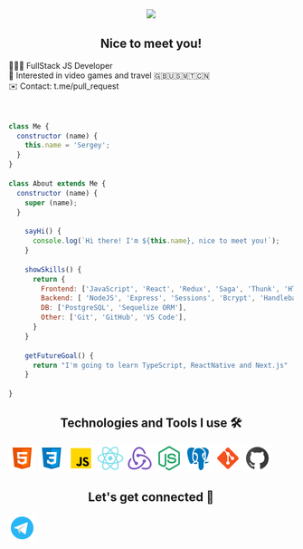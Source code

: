 <div align=center><img width='100' src='https://raw.githubusercontent.com/raghavk16/raghavk16/master/octo.gif'></img></div>

<h2 align=center>Nice to meet you!</h2>

<div>
👨🏻‍💻 FullStack JS Developer<br>
🚀 Interested in video games and travel 🇬🇧🇺🇸🇲🇹🇨🇳<br>
✉️ Contact: t.me/pull_request
</div>
<br>

```javaScript

class Me {
  constructor (name) {
    this.name = 'Sergey';
  }
}

class About extends Me {
  constructor (name) {
    super (name);
  }
    
    sayHi() {
      console.log(`Hi there! I'm ${this.name}, nice to meet you!`);
    }

    showSkills() {
      return {
        Frontend: ['JavaScript', 'React', 'Redux', 'Saga', 'Thunk', 'HTML5', 'CSS3', 'Bootstrap', 'HBS'],
        Backend: [ 'NodeJS', 'Express', 'Sessions', 'Bcrypt', 'Handlebars'],
        DB: ['PostgreSQL', 'Sequelize ORM'],
        Other: ['Git', 'GitHub', 'VS Code'],
      }
    }

    getFutureGoal() {
      return "I'm going to learn TypeScript, ReactNative and Next.js"
    }

}

```

<h2 align=center>Technologies and Tools I use 🛠️</h2>
<div>
  <a href='#'><img src='/img/icons8-html-5-48.png'></img></a>
  <a href='#'><img src='/img/icons8-css3-48.png'></img></a>
  <a href='#'><img src='/img/icons8-javascript-48.png'></img></a>
  <a href='#'><img src='/img/icons8-react-native-48.png'></img></a>
  <a href='#'><img src='/img/icons8-redux-48.png'></img></a>
  <a href='#'><img src='/img/icons8-node-js-48.png'></img></a>
  <a href='#'><img src='/img/icons8-postgresql-48.png'></img></a>
  <a href='#'><img src='/img/icons8-git-48.png'></img></a>
  <a href='#'><img src='/img/icons8-github-48.png'></img></a>
  
  </br>
</div>


<h2 align=center>Let's get connected 🤝</h2>
<div>
  <a href='https://t.me/pull_request'><img src='/img/icons8-telegram-app-48.png'></img></a>
</div>
